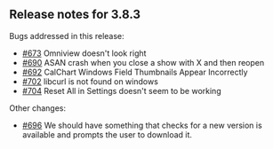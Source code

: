 ## Release notes for 3.8.3

Bugs addressed in this release:

* [#673](../../issues/673) Omniview doesn't look right
* [#690](../../issues/690) ASAN crash when you close a show with X and then reopen
* [#692](../../issues/692) CalChart Windows Field Thumbnails Appear Incorrectly
* [#702](../../issues/702) libcurl is not found on windows
* [#704](../../issues/704) Reset All in Settings doesn't seem to be working

Other changes:

* [#696](../../issues/696) We should have something that checks for a new version is available and prompts the user to download it.

